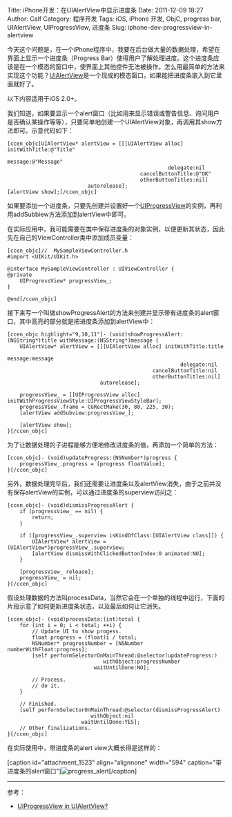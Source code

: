 Title: iPhone开发：在UIAlertView中显示进度条
Date: 2011-12-09 18:27
Author: Calf
Category: 程序开发
Tags: iOS, iPhone 开发, ObjC, progress bar, UIAlertView, UIProgressView, 进度条
Slug: iphone-dev-progressview-in-alertview

今天这个问题是，在一个iPhone程序中，我要在后台做大量的数据处理，希望在界面上显示一个进度条（Progress
Bar）使得用户了解处理进度。这个进度条应该是在一个模态的窗口中，使界面上其他控件无法被操作。怎么用最简单的方法来实现这个功能？[UIAlertView][]是一个现成的模态窗口，如果能把进度条嵌入到它里面就好了。<!--more-->

以下内容适用于iOS 2.0+。

我们知道，如果要显示一个alert窗口（比如用来显示错误或警告信息、询问用户是否确认某操作等等），只要简单地创建一个UIAlertView对象，再调用其show方法即可。示意代码如下：

    [ccen_objc]UIAlertView* alertView = [[[UIAlertView alloc] initWithTitle:@"Title"
                                                         message:@"Message"
                                                        delegate:nil
                                               cancelButtonTitle:@"OK"
                                               otherButtonTitles:nil]
                              autorelease];
    [alertView show];[/ccen_objc]

如果要添加一个进度条，只要先创建并设置好一个[UIProgressView][]的实例，再利用addSubbiew方法添加到alertView中即可。

在实际应用中，我可能需要在类中保存进度条的对象实例，以便更新其状态，因此先在自己的ViewController类中添加成员变量：

    [ccen_objc]//  MySampleViewController.h
    #import <UIKit/UIKit.h>

    @interface MySampleViewController : UIViewController {
    @private
        UIProgressView* progressView_;
    }

    @end[/ccen_objc]

接下来写一个叫做showProgressAlert的方法来创建并显示带有进度条的alert窗口，其中高亮的部分就是把进度条添加到alertView中：

    [ccen_objc highlight="9,10,11"]- (void)showProgressAlert:(NSString*)title withMessage:(NSString*)message {
        UIAlertView* alertView = [[[UIAlertView alloc] initWithTitle:title
                                                             message:message
                                                            delegate:nil
                                                   cancelButtonTitle:nil
                                                   otherButtonTitles:nil]
                                  autorelease];

        progressView_ = [[UIProgressView alloc] initWithProgressViewStyle:UIProgressViewStyleBar];
        progressView_.frame = CGRectMake(30, 80, 225, 30);
        [alertView addSubview:progressView_];

        [alertView show];
    }[/ccen_objc]

为了让数据处理的子进程能够方便地修改进度条的值，再添加一个简单的方法：

    [ccen_objc]- (void)updateProgress:(NSNumber*)progress {
        progressView_.progress = [progress floatValue];
    }[/ccen_objc]

另外，数据处理完毕后，我们还需要让进度条以及alertView消失，由于之前并没有保存alertView的实例，可以通过进度条的superview访问之：

    [ccen_objc]- (void)dismissProgressAlert {
        if (progressView_ == nil) {
            return;
        }

        if ([progressView_.superview isKindOfClass:[UIAlertView class]]) {
            UIAlertView* alertView = (UIAlertView*)progressView_.superview;
            [alertView dismissWithClickedButtonIndex:0 animated:NO];
        }

        [progressView_ release];
        progressView_ = nil;
    }[/ccen_objc]

假设处理数据的方法叫processData，当然它会在一个单独的线程中运行，下面的片段示意了如何更新进度条状态，以及最后如何让它消失。

    [ccen_objc]- (void)processData:(int)total {
        for (int i = 0; i < total; ++i) {
            // Update UI to show progess.
            float progress = (float)i / total;
            NSNumber* progressNumber = [NSNumber numberWithFloat:progress];
            [self performSelectorOnMainThread:@selector(updateProgress:)
                                   withObject:progressNumber
                                waitUntilDone:NO];

            // Process.
            // do it.
        }

        // Finished.
        [self performSelectorOnMainThread:@selector(dismissProgressAlert)
                               withObject:nil
                            waitUntilDone:YES];
        // Other finalizations.
    }[/ccen_objc]

在实际使用中，带进度条的alert view大概长得是这样的：

[caption id="attachment\_1523" align="alignnone" width="594"
caption="带进度条的alert窗口"]![progress\_alert][][/caption]

* * * * *

参考：

-   [UIProgressView in UIAlertView?][]

  [UIAlertView]: http://developer.apple.com/library/ios/#documentation/UIKit/Reference/UIAlertView_Class/UIAlertView/UIAlertView.html
  [UIProgressView]: http://developer.apple.com/library/ios/#documentation/UIKit/Reference/UIProgressView_Class/Reference/Reference.html
  [progress\_alert]: http://www.gocalf.com/blog/wp-content/uploads/2011/12/progress_alert.png
    "progress_alert"
  [UIProgressView in UIAlertView?]: https://discussions.apple.com/thread/1737797
